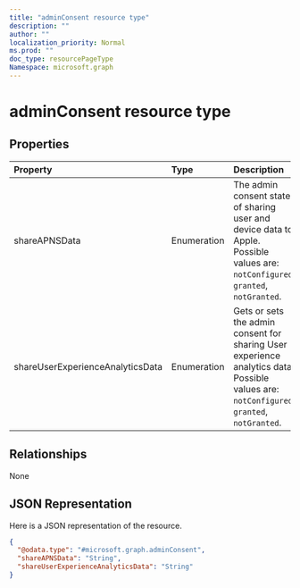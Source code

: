 ```yaml
---
title: "adminConsent resource type"
description: ""
author: ""
localization_priority: Normal
ms.prod: ""
doc_type: resourcePageType
Namespace: microsoft.graph
---
```



# adminConsent resource type



## Properties
|Property|Type|Description|
|:---|:---|:---|
|shareAPNSData|Enumeration|The admin consent state of sharing user and device data to Apple. Possible values are: `notConfigured`, `granted`, `notGranted`.|
|shareUserExperienceAnalyticsData|Enumeration|Gets or sets the admin consent for sharing User experience analytics data. Possible values are: `notConfigured`, `granted`, `notGranted`.|

## Relationships
None

## JSON Representation
Here is a JSON representation of the resource.
<!-- {
  "blockType": "resource",
  "@odata.type": "microsoft.graph.adminConsent"
}
-->
``` json
{
  "@odata.type": "#microsoft.graph.adminConsent",
  "shareAPNSData": "String",
  "shareUserExperienceAnalyticsData": "String"
}
```

